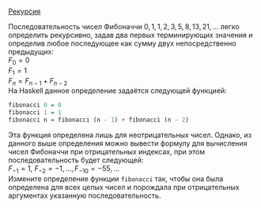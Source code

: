 [Рекурсия](https://stepik.org/lesson/8413/step/8)
  
Последовательность чисел Фибоначчи $`0, 1, 1, 2, 3, 5, 8, 13, 21, ...`$ легко определить рекурсивно, задав два первых терминирующих значения и определив любое последующее как сумму двух непосредственно предыдущих:  
$`F_0=0`$  
$`F_1=1`$  
$`F_n=F_{n-1}+F_{n-2}`$  
На Haskell данное определение задаётся следующей функцией:  
```haskell
fibonacci 0 = 0
fibonacci 1 = 1
fibonacci n = fibonacci (n - 1) + fibonacci (n - 2)
```  
Эта функция определена лишь для неотрицательных чисел. Однако, из данного выше определения можно вывести формулу для вычисления чисел Фибоначчи при отрицательных индексах, при этом последовательность будет следующей:  
$`F_{-1}=1`$, $`F_{-2}=-1,...,F_{-10}=-55,...`$  
Измените определение функции `fibonacci` так, чтобы она была определена для всех целых чисел и порождала при отрицательных аргументах указанную последовательность.  
